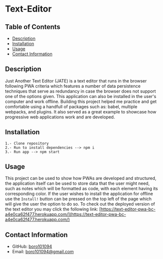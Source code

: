 # Text-Editor

## Table of Contents

- [Description](#description)
- [Installation](#installation)
- [Usage](#usage)
- [Contact Information](#contact-information)

## Description

Just Another Text Editor (JATE) is a text editor that runs in the browser following PWA criteria which features a number of data persistence techniques that serve as redundancy in case the browser does not support one of the options given. This application can also be installed in the user's computer and work offline. Building this project helped me practice and get comfortable using a handfull of packages such as: babel, multiple webpacks, and plugins. It also served as a great example to showcase how progressive web applications work and are developed.

## Installation

    1.- Clone repository
    2.- Run to install dependencies --> npm i 
    3.- Run app --> npm start

## Usage

This project can be used to show how PWAs are developed and structured, the application itself can be used to store data that the user might need, such as notes which will be formatted as code, with each element having its corresponding color. If the user wishes to install the application for offline use the `Install!` button can be pressed on the top left of the page which will give the user the option to do so.
To check out the deployed version of the text editor you may click the following link: [https://text-editor-pwa-bc-a4e0ca62f477.herokuapp.com/](https://text-editor-pwa-bc-a4e0ca62f477.herokuapp.com/)


## Contact Information

- GitHub: [boro101094](https://github.com/boro101094)
- Email: [boro101094@gmail.com](mailto:boro101094@gmail.com)

